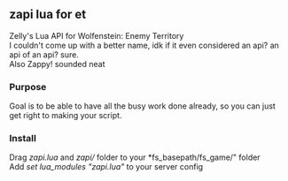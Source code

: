 ## zapi lua for et  
Zelly's Lua API for Wolfenstein: Enemy Territory  
I couldn't come up with a better name, idk if it even considered an api? an api of an api? sure.  
Also Zappy! sounded neat  
### Purpose  
Goal is to be able to have all the busy work done already, so you can just get right to making your script.  
### Install  
Drag *zapi.lua* and *zapi/* folder to your *fs_basepath/fs_game/" folder  
Add *set lua_modules "zapi.lua"* to your server config